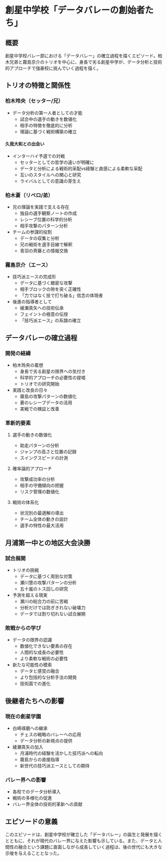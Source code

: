 # 創星中学校「データバレーの創始者たち」

## 概要
創星中学校バレー部における「データバレー」の確立過程を描くエピソード。柏木兄弟と霧島京介のトリオを中心に、身長で劣る創星中学が、データ分析と技術的アプローチで強豪校に挑んでいく過程を描く。

## トリオの特徴と関係性

### 柏木玲央（セッター/兄）
- データ分析の第一人者としての才能
  - 試合中の選手の動きを数値化
  - 相手の特徴を徹底的に分析
  - 理論に基づく戦術構築の確立

#### 久我大和との出会い
- インターハイ予選での対戦
  - セッターとしての哲学の違いが明確に
  - データと分析による戦術的采配vs経験と直感による柔軟な采配
  - 互いのスタイルへの関心と研究
  - ライバルとしての意識の芽生え

### 柏木蒼（リベロ/弟）
- 兄の理論を実践で支える存在
  - 独自の選手観察ノートの作成
  - レシーブ位置の科学的分析
  - 相手攻撃のパターン分析
- チームの参謀的役割
  - データの収集と分析
  - 兄の戦術を選手目線で解釈
  - 青羽の斉藤との情報交換

### 霧島京介（エース）
- 技巧派エースの完成形
  - データに基づく緻密な攻撃
  - 相手ブロックの隙を突く正確性
  - 「力ではなく技で打ち破る」信念の体現者
- 後進の指導者として
  - 綾瀬真矢への技術伝承
  - フェイントの極意の伝授
  - 「技巧派エース」の系譜の確立

## データバレーの確立過程

### 開発の経緯
- 柏木玲央の着想
  - 身長で劣る創星の限界への気付き
  - 科学的アプローチの必要性の提唱
  - トリオでの研究開始
- 実践と改良の日々
  - 霧島の攻撃パターンの数値化
  - 蒼のレシーブデータの活用
  - 実戦での検証と改善

### 革新的要素
1. 選手の動きの数値化
   - 助走パターンの分析
   - ジャンプの高さと位置の記録
   - スイングスピードの計測

2. 確率論的アプローチ
   - 攻撃成功率の分析
   - 相手の守備傾向の把握
   - リスク管理の数値化

3. 戦術の体系化
   - 状況別の最適解の導出
   - チーム全体の動きの設計
   - 選手の特性の最大活用

## 月浦第一中との地区大会決勝

### 試合展開
- トリオの挑戦
  - データに基づく周到な対策
  - 瀬川慧の攻撃パターンの分析
  - 五十嵐のトス回しの研究
- 予測を超える現実
  - 瀬川の総合力の前に苦戦
  - 分析だけでは防ぎきれない破壊力
  - データでは割り切れない試合展開

### 敗戦からの学び
- データの限界の認識
  - 数値化できない要素の存在
  - 人間的な成長の必要性
  - より柔軟な戦術の必要性
- 新たな可能性の模索
  - データと感覚の融合
  - より包括的な分析手法の開発
  - 技術面での進化

## 後継者たちへの影響

### 現在の創星学園
- 白崎琢磨への継承
  - チェスの戦略のバレーへの応用
  - データ分析の新視点の提供
- 綾瀬真矢の加入
  - 月浦時代の経験を活かした技巧派への転向
  - 霧島からの直接指導
  - 新世代の技巧派エースとしての期待

### バレー界への影響
- 各校でのデータ分析導入
- 戦術の多様化の促進
- バレー界全体の技術的革新への貢献

## エピソードの意義
このエピソードは、創星中学校が確立した「データバレー」の誕生と発展を描くとともに、それが現代のバレー界に与えた影響も示している。また、データと人間性の融合という課題に直面しながら成長していく過程は、後の世代にも大きな示唆を与えることとなった。